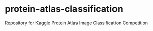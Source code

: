 # protein-atlas-classification
Repository for Kaggle Protein Atlas Image Classification Competition
